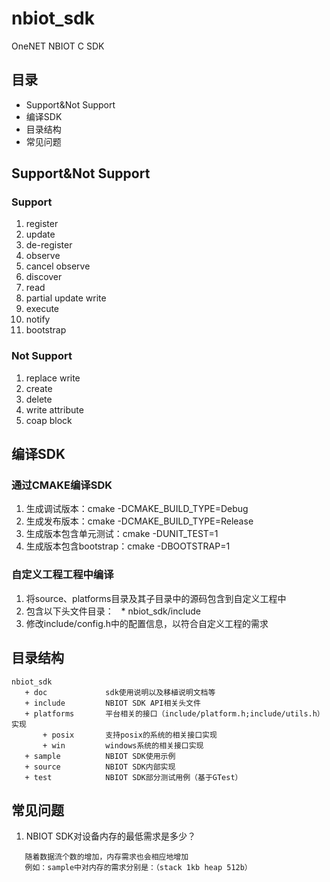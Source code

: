 # nbiot_sdk
OneNET NBIOT C SDK
## 目录
 * Support&Not Support
 * 编译SDK
 * 目录结构
 * 常见问题

## Support&Not Support
### Support
1. register
2. update
3. de-register
4. observe
5. cancel observe
6. discover
7. read
8. partial update write
9. execute
10. notify
11. bootstrap
### Not Support
1. replace write
2. create
3. delete
4. write attribute
5. coap block
 
## 编译SDK
### 通过CMAKE编译SDK
1. 生成调试版本：cmake -DCMAKE_BUILD_TYPE=Debug
2. 生成发布版本：cmake -DCMAKE_BUILD_TYPE=Release
3. 生成版本包含单元测试：cmake -DUNIT_TEST=1
4. 生成版本包含bootstrap：cmake -DBOOTSTRAP=1

### 自定义工程工程中编译
1. 将source、platforms目录及其子目录中的源码包含到自定义工程中
2. 包含以下头文件目录：
   * nbiot_sdk/include
3. 修改include/config.h中的配置信息，以符合自定义工程的需求

## 目录结构
```
nbiot_sdk
   + doc             sdk使用说明以及移植说明文档等
   + include         NBIOT SDK API相关头文件
   + platforms       平台相关的接口（include/platform.h;include/utils.h）实现
       + posix       支持posix的系统的相关接口实现
       + win         windows系统的相关接口实现
   + sample          NBIOT SDK使用示例
   + source          NBIOT SDK内部实现
   + test            NBIOT SDK部分测试用例（基于GTest）
```
## 常见问题
1. NBIOT SDK对设备内存的最低需求是多少？
```
   随着数据流个数的增加，内存需求也会相应地增加
   例如：sample中对内存的需求分别是：（stack 1kb heap 512b）
```
